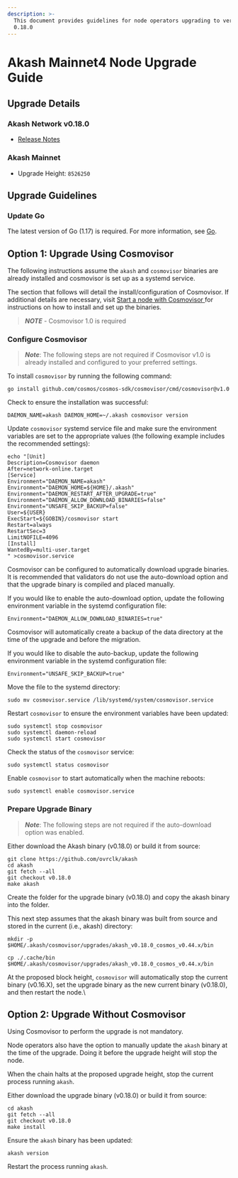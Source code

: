 ```yaml
---
description: >-
  This document provides guidelines for node operators upgrading to version
  0.18.0
---
```


# Akash Mainnet4 Node Upgrade Guide

## Upgrade Details

### Akash Network v0.18.0

* [Release Notes](https://github.com/ovrclk/akash/releases/tag/v0.18.0)

### Akash Mainnet

* Upgrade Height: `8526250`

## Upgrade Guidelines

### Update Go

The latest version of Go (1.17) is required. For more information, see [Go](https://golang.org/).

## Option 1: Upgrade Using Cosmovisor

The following instructions assume the `akash` and `cosmovisor` binaries are already installed and cosmovisor is set up as a systemd service.&#x20;

The section that follows will detail the install/configuration of Cosmovisor. If additional details are necessary, visit [Start a node with Cosmovisor ](https://github.com/ovrclk/docs/blob/anil/v3-instructions/guides/node/cosmovisor.md)for instructions on how to install and set up the binaries.

> _**NOTE**_ - Cosmovisor 1.0 is required

### Configure Cosmovisor

> _**Note**_: The following steps are not required if Cosmovisor v1.0 is already installed and configured to your preferred settings.

To install `cosmovisor` by running the following command:

```
go install github.com/cosmos/cosmos-sdk/cosmovisor/cmd/cosmovisor@v1.0
```

Check to ensure the installation was successful:

```
DAEMON_NAME=akash DAEMON_HOME=~/.akash cosmovisor version
```

Update `cosmovisor` systemd service file and make sure the environment variables are set to the appropriate values (the following example includes the recommended settings):

```
echo "[Unit]
Description=Cosmovisor daemon
After=network-online.target
[Service]
Environment="DAEMON_NAME=akash"
Environment="DAEMON_HOME=${HOME}/.akash"
Environment="DAEMON_RESTART_AFTER_UPGRADE=true"
Environment="DAEMON_ALLOW_DOWNLOAD_BINARIES=false"
Environment="UNSAFE_SKIP_BACKUP=false"
User=${USER}
ExecStart=${GOBIN}/cosmovisor start
Restart=always
RestartSec=3
LimitNOFILE=4096
[Install]
WantedBy=multi-user.target
" >cosmovisor.service
```

Cosmovisor can be configured to automatically download upgrade binaries. It is recommended that validators do not use the auto-download option and that the upgrade binary is compiled and placed manually.&#x20;

If you would like to enable the auto-download option, update the following environment variable in the systemd configuration file:

```
Environment="DAEMON_ALLOW_DOWNLOAD_BINARIES=true"
```

Cosmovisor will automatically create a backup of the data directory at the time of the upgrade and before the migration.&#x20;

If you would like to disable the auto-backup, update the following environment variable in the systemd configuration file:

```
Environment="UNSAFE_SKIP_BACKUP=true"
```

Move the file to the systemd directory:

```
sudo mv cosmovisor.service /lib/systemd/system/cosmovisor.service
```

Restart `cosmovisor` to ensure the environment variables have been updated:

```
sudo systemctl stop cosmovisor
sudo systemctl daemon-reload
sudo systemctl start cosmovisor
```

Check the status of the `cosmovisor` service:

```
sudo systemctl status cosmovisor
```

Enable `cosmovisor` to start automatically when the machine reboots:

```
sudo systemctl enable cosmovisor.service
```

### Prepare Upgrade Binary

> _**Note**_: The following steps are not required if the auto-download option was enabled.

Either download the Akash binary (v0.18.0) or build it from source:

```
git clone https://github.com/ovrclk/akash
cd akash
git fetch --all
git checkout v0.18.0
make akash
```

Create the folder for the upgrade binary (v0.18.0) and copy the akash binary into the folder.&#x20;

This next step assumes that the akash binary was built from source and stored in the current (i.e., akash) directory:

```
mkdir -p $HOME/.akash/cosmovisor/upgrades/akash_v0.18.0_cosmos_v0.44.x/bin

cp ./.cache/bin $HOME/.akash/cosmovisor/upgrades/akash_v0.18.0_cosmos_v0.44.x/bin
```

At the proposed block height, `cosmovisor` will automatically stop the current binary (v0.16.X), set the upgrade binary as the new current binary (v0.18.0), and then restart the node.\


## Option 2: Upgrade Without Cosmovisor

Using Cosmovisor to perform the upgrade is not mandatory.&#x20;

Node operators also have the option to manually update the `akash` binary at the time of the upgrade. Doing it before the upgrade height will stop the node.

When the chain halts at the proposed upgrade height, stop the current process running `akash`.

Either download the upgrade binary (v0.18.0) or build it from source:

```
cd akash
git fetch --all
git checkout v0.18.0
make install
```

Ensure the `akash` binary has been updated:

```
akash version
```

Restart the process running `akash`.
